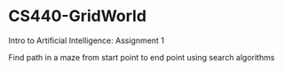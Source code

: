 # CS440-GridWorld
Intro to Artificial Intelligence: Assignment 1

Find path in a maze from start point to end point using search algorithms
